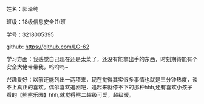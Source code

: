 姓名：郭泽纯

班级：18级信息安全(1)班

学号：3218005395

github: https://github.com/LG-62

学习方面：我感觉自己现在还是太菜了，还没有能拿出手的东西，时刻期待能有个安全大佬带带我，呜呜呜~

兴趣爱好：以前还能列出一两项来，现在觉得其实很多事情也就是三分钟热度，谈不上真正的喜欢。偶尔喜欢追剧吧，追起来就停不下的那种hhh,还有喜欢小孩子看的【熊熊乐园】hhh,就觉得熊二超级可爱，超级暖。
